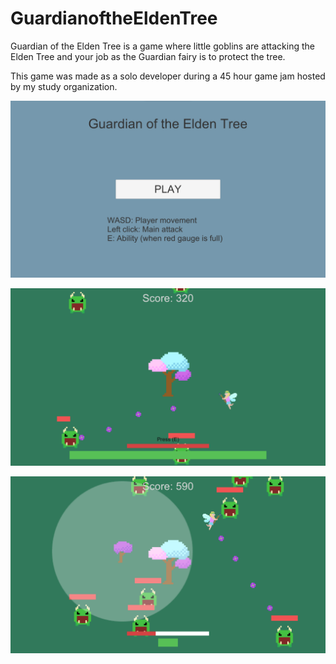 # GuardianoftheEldenTree
Guardian of the Elden Tree is a game where little goblins are attacking the Elden Tree and your job as the Guardian fairy is to protect the tree.

This game was made as a solo developer during a 45 hour game jam hosted by my study organization.

![Main Menu Image](ScreenShots/MainMenu.png?raw=true)

![Gameplay Image 1](ScreenShots/GamePlay2.png?raw=true)

![Gameplay Image 2](ScreenShots/GamePlay1.png?raw=true)